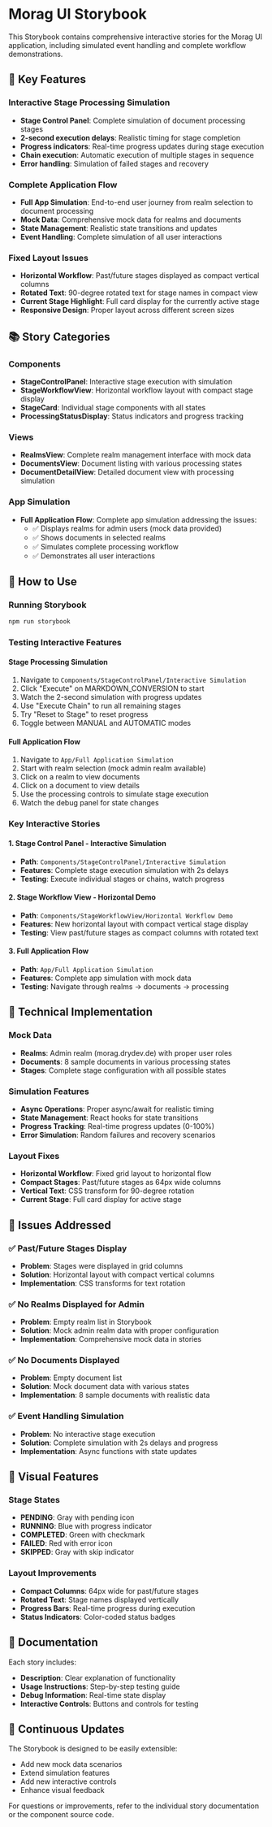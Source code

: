 # Morag UI Storybook

This Storybook contains comprehensive interactive stories for the Morag UI application, including simulated event handling and complete workflow demonstrations.

## 🎯 Key Features

### Interactive Stage Processing Simulation
- **Stage Control Panel**: Complete simulation of document processing stages
- **2-second execution delays**: Realistic timing for stage completion
- **Progress indicators**: Real-time progress updates during stage execution
- **Chain execution**: Automatic execution of multiple stages in sequence
- **Error handling**: Simulation of failed stages and recovery

### Complete Application Flow
- **Full App Simulation**: End-to-end user journey from realm selection to document processing
- **Mock Data**: Comprehensive mock data for realms and documents
- **State Management**: Realistic state transitions and updates
- **Event Handling**: Complete simulation of all user interactions

### Fixed Layout Issues
- **Horizontal Workflow**: Past/future stages displayed as compact vertical columns
- **Rotated Text**: 90-degree rotated text for stage names in compact view
- **Current Stage Highlight**: Full card display for the currently active stage
- **Responsive Design**: Proper layout across different screen sizes

## 📚 Story Categories

### Components
- **StageControlPanel**: Interactive stage execution with simulation
- **StageWorkflowView**: Horizontal workflow layout with compact stage display
- **StageCard**: Individual stage components with all states
- **ProcessingStatusDisplay**: Status indicators and progress tracking

### Views
- **RealmsView**: Complete realm management interface with mock data
- **DocumentsView**: Document listing with various processing states
- **DocumentDetailView**: Detailed document view with processing simulation

### App Simulation
- **Full Application Flow**: Complete app simulation addressing the issues:
  - ✅ Displays realms for admin users (mock data provided)
  - ✅ Shows documents in selected realms
  - ✅ Simulates complete processing workflow
  - ✅ Demonstrates all user interactions

## 🚀 How to Use

### Running Storybook
```bash
npm run storybook
```

### Testing Interactive Features

#### Stage Processing Simulation
1. Navigate to `Components/StageControlPanel/Interactive Simulation`
2. Click "Execute" on MARKDOWN_CONVERSION to start
3. Watch the 2-second simulation with progress updates
4. Use "Execute Chain" to run all remaining stages
5. Try "Reset to Stage" to reset progress
6. Toggle between MANUAL and AUTOMATIC modes

#### Full Application Flow
1. Navigate to `App/Full Application Simulation`
2. Start with realm selection (mock admin realm available)
3. Click on a realm to view documents
4. Click on a document to view details
5. Use the processing controls to simulate stage execution
6. Watch the debug panel for state changes

### Key Interactive Stories

#### 1. Stage Control Panel - Interactive Simulation
- **Path**: `Components/StageControlPanel/Interactive Simulation`
- **Features**: Complete stage execution simulation with 2s delays
- **Testing**: Execute individual stages or chains, watch progress

#### 2. Stage Workflow View - Horizontal Demo
- **Path**: `Components/StageWorkflowView/Horizontal Workflow Demo`
- **Features**: New horizontal layout with compact vertical stage display
- **Testing**: View past/future stages as compact columns with rotated text

#### 3. Full Application Flow
- **Path**: `App/Full Application Simulation`
- **Features**: Complete app simulation with mock data
- **Testing**: Navigate through realms → documents → processing

## 🔧 Technical Implementation

### Mock Data
- **Realms**: Admin realm (morag.drydev.de) with proper user roles
- **Documents**: 8 sample documents in various processing states
- **Stages**: Complete stage configuration with all possible states

### Simulation Features
- **Async Operations**: Proper async/await for realistic timing
- **State Management**: React hooks for state transitions
- **Progress Tracking**: Real-time progress updates (0-100%)
- **Error Simulation**: Random failures and recovery scenarios

### Layout Fixes
- **Horizontal Workflow**: Fixed grid layout to horizontal flow
- **Compact Stages**: Past/future stages as 64px wide columns
- **Vertical Text**: CSS transform for 90-degree rotation
- **Current Stage**: Full card display for active stage

## 🐛 Issues Addressed

### ✅ Past/Future Stages Display
- **Problem**: Stages were displayed in grid columns
- **Solution**: Horizontal layout with compact vertical columns
- **Implementation**: CSS transforms for text rotation

### ✅ No Realms Displayed for Admin
- **Problem**: Empty realm list in Storybook
- **Solution**: Mock admin realm data with proper configuration
- **Implementation**: Comprehensive mock data in stories

### ✅ No Documents Displayed
- **Problem**: Empty document list
- **Solution**: Mock document data with various states
- **Implementation**: 8 sample documents with realistic data

### ✅ Event Handling Simulation
- **Problem**: No interactive stage execution
- **Solution**: Complete simulation with 2s delays and progress
- **Implementation**: Async functions with state updates

## 🎨 Visual Features

### Stage States
- **PENDING**: Gray with pending icon
- **RUNNING**: Blue with progress indicator
- **COMPLETED**: Green with checkmark
- **FAILED**: Red with error icon
- **SKIPPED**: Gray with skip indicator

### Layout Improvements
- **Compact Columns**: 64px wide for past/future stages
- **Rotated Text**: Stage names displayed vertically
- **Progress Bars**: Real-time progress during execution
- **Status Indicators**: Color-coded status badges

## 📖 Documentation

Each story includes:
- **Description**: Clear explanation of functionality
- **Usage Instructions**: Step-by-step testing guide
- **Debug Information**: Real-time state display
- **Interactive Controls**: Buttons and controls for testing

## 🔄 Continuous Updates

The Storybook is designed to be easily extensible:
- Add new mock data scenarios
- Extend simulation features
- Add new interactive controls
- Enhance visual feedback

For questions or improvements, refer to the individual story documentation or the component source code.
